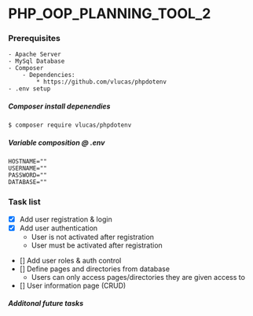 # PHP_OOP_PLANNING_TOOL_2

### Prerequisites
    - Apache Server
    - MySql Database
    - Composer
        - Dependencies:
            * https://github.com/vlucas/phpdotenv
    - .env setup

##### Composer install depenendies
```$ composer require vlucas/phpdotenv```

##### Variable composition @ .env
```
HOSTNAME=""
USERNAME=""
PASSWORD=""
DATABASE=""
```


### Task list
- [x] Add user registration & login
- [x] Add user authentication
    - User is not activated after registration
    - User must be activated after registration
- [] Add user roles & auth control
- [] Define pages and directories from database
    - Users can only access pages/directories they are given access to
- [] User information page (CRUD)


##### Additonal future tasks